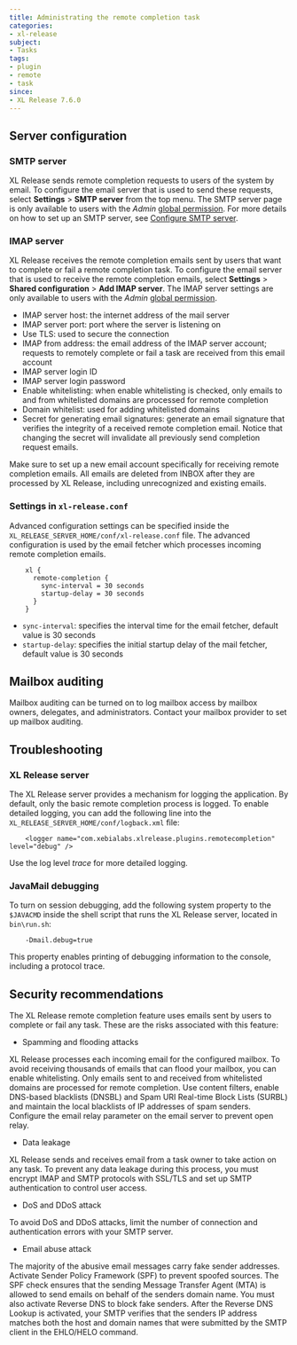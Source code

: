 ```yaml
---
title: Administrating the remote completion task
categories:
- xl-release
subject:
- Tasks
tags:
- plugin
- remote
- task
since:
- XL Release 7.6.0
---
```


## Server configuration

### SMTP server

XL Release sends remote completion requests to users of the system by email. To configure the email server that is used to send these requests, select **Settings** > **SMTP server** from the top menu.
The SMTP server page is only available to users with the *Admin* [global permission](https://docs.xebialabs.com/xl-release/how-to/configure-permissions.html). For more details on how to set up an SMTP server, see [Configure SMTP server](https://docs.xebialabs.com/xl-release/how-to/configure-smtp-server.html).

### IMAP server
XL Release receives the remote completion emails sent by users that want to complete or fail a remote completion task. To configure the email server that is used to receive the remote completion emails, select **Settings** > **Shared configuration** > **Add IMAP server**. The IMAP server settings are only available to users with the *Admin* [global permission](https://docs.xebialabs.com/xl-release/how-to/configure-permissions.html).

* IMAP server host: the internet address of the mail server
* IMAP server port: port where the server is listening on
* Use TLS: used to secure the connection
* IMAP from address: the email address of the IMAP server account; requests to remotely complete or fail a task are received from this email account
* IMAP server login ID
* IMAP server login password
* Enable whitelisting: when enable whitelisting is checked, only emails to and from whitelisted domains are processed for remote completion
* Domain whitelist: used for adding whitelisted domains
* Secret for generating email signatures: generate an email signature that verifies the integrity of a received remote completion email. Notice that changing the secret will invalidate all previously send completion request emails.

Make sure to set up a new email account specifically for receiving remote completion emails. All emails are deleted from INBOX after they are processed by XL Release, including unrecognized and existing emails.

### Settings in `xl-release.conf`

Advanced configuration settings can be specified inside the `XL_RELEASE_SERVER_HOME/conf/xl-release.conf` file. The advanced configuration is used by the email fetcher which processes incoming remote completion emails.

        xl {
          remote-completion {
            sync-interval = 30 seconds
            startup-delay = 30 seconds
          }
        }

* `sync-interval`: specifies the interval time for the email fetcher, default value is 30 seconds
* `startup-delay`: specifies the initial startup delay of the mail fetcher, default value is 30 seconds

## Mailbox auditing

Mailbox auditing can be turned on to log mailbox access by mailbox owners, delegates, and administrators. Contact your mailbox provider to set up mailbox auditing.

## Troubleshooting

### XL Release server

The XL Release server provides a mechanism for logging the application. By default, only the basic remote completion process is logged.
To enable detailed logging, you can add the following line into the `XL_RELEASE_SERVER_HOME/conf/logback.xml` file:

        <logger name="com.xebialabs.xlrelease.plugins.remotecompletion" level="debug" />

Use the log level *trace* for more detailed logging.

### JavaMail debugging

To turn on session debugging, add the following system property to the `$JAVACMD` inside the shell script that runs the XL Release server, located in `bin\run.sh`:

        -Dmail.debug=true

This property enables printing of debugging information to the console, including a protocol trace.

## Security recommendations

The XL Release remote completion feature uses emails sent by users to complete or fail any task. These are the risks associated with this feature:

* Spamming and flooding attacks

 XL Release processes each incoming email for the configured mailbox. To avoid receiving thousands of emails that can flood your mailbox, you can enable whitelisting. Only emails sent to and received from whitelisted domains are processed for remote completion. Use content filters, enable DNS-based blacklists (DNSBL) and Spam URI Real-time Block Lists (SURBL) and maintain the local blacklists of IP addresses of spam senders. Configure the email relay parameter on the email server to prevent open relay.

* Data leakage  

XL Release sends and receives email from a task owner to take action on any task. To prevent any data leakage during this process, you must encrypt IMAP and SMTP protocols with SSL/TLS and set up SMTP authentication to control user access.

* DoS and DDoS attack

To avoid DoS and DDoS attacks, limit the number of connection and authentication errors with your SMTP server.

* Email abuse attack

The majority of the abusive email messages carry fake sender addresses. Activate Sender Policy Framework (SPF) to prevent spoofed sources. The SPF check ensures that the sending Message Transfer Agent (MTA) is allowed to send emails on behalf of the senders domain name. You must also activate Reverse DNS to block fake senders. After the Reverse DNS Lookup is activated, your SMTP verifies that the senders IP address matches both the host and domain names that were submitted by the SMTP client in the EHLO/HELO command.

